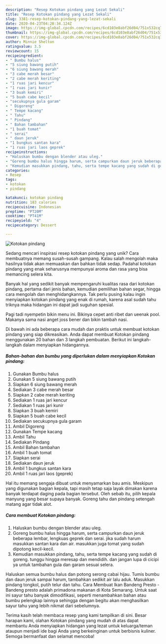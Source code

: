 ```yaml
---
description: "Resep Kotokan pindang yang Lezat Sekali"
title: "Resep Kotokan pindang yang Lezat Sekali"
slug: 3381-resep-kotokan-pindang-yang-lezat-sekali
date: 2020-04-23T04:28:34.124Z
image: https://img-global.cpcdn.com/recipes/6cd103e8abf26d04/751x532cq70/kotokan-pindang-foto-resep-utama.jpg
thumbnail: https://img-global.cpcdn.com/recipes/6cd103e8abf26d04/751x532cq70/kotokan-pindang-foto-resep-utama.jpg
cover: https://img-global.cpcdn.com/recipes/6cd103e8abf26d04/751x532cq70/kotokan-pindang-foto-resep-utama.jpg
author: Minnie Shelton
ratingvalue: 3.5
reviewcount: 15
recipeingredient:
- " Bumbu halus"
- "5 siung bawang putih"
- "6 siung bawang merah"
- "3 cabe merah besar"
- "2 cabe merah keriting"
- "1 ruas jari kencur"
- "1 ruas jari kunir"
- "3 buah kemiri"
- "5 buah cabe kecil"
- "secukupnya gula garam"
- " Digoreng"
- " Tempe kacang"
- " Tahu"
- " Pindang"
- " Bahan tambahan"
- "1 buah tomat"
- " serai"
- " daun jeruk"
- "1 bungkus santan kara"
- "1 ruas jari laos geprek"
recipeinstructions:
- "Haluskan bumbu dengan blender atau uleg."
- "Goreng bumbu halus hingga harum, serta campurkan daun jeruk beberapa lembar, lengkuas geprek dan serai. jika sudah harum masukkan santan kara dan air. masukkan juga tomat yang sudah dipotong kecil-kecil."
- "Kemudian masukkan pindang, tahu, serta tempe kacang yang sudah di goreng. tunggu hingga meresap dan mendidih. dan jangan lupa di cicipi ya untuk tambahan gula dan garam sesuai selera."
categories:
- Resep
tags:
- kotokan
- pindang

katakunci: kotokan pindang 
nutrition: 183 calories
recipecuisine: Indonesian
preptime: "PT20M"
cooktime: "PT41M"
recipeyield: "4"
recipecategory: Dessert

---
```



![Kotokan pindang](https://img-global.cpcdn.com/recipes/6cd103e8abf26d04/751x532cq70/kotokan-pindang-foto-resep-utama.jpg)

Sedang mencari inspirasi resep kotokan pindang yang unik? Cara membuatnya memang susah-susah gampang. Kalau salah mengolah maka hasilnya tidak akan memuaskan dan bahkan tidak sedap. Padahal kotokan pindang yang enak seharusnya mempunyai aroma dan rasa yang bisa memancing selera kita.

Banyak hal yang sedikit banyak mempengaruhi kualitas rasa dari kotokan pindang, pertama dari jenis bahan, kemudian pemilihan bahan segar, hingga cara mengolah dan menghidangkannya. Tak perlu pusing kalau ingin menyiapkan kotokan pindang yang enak di rumah, karena asal sudah tahu triknya maka hidangan ini dapat jadi suguhan spesial.

Pagi tadi nyempetin bikin menu ini. Bikinya cepet anti ribet dan ueenak pool. Makanya sama nasi anget joss bener dan bikin tambah nasi.


Di bawah ini ada beberapa cara mudah dan praktis untuk membuat kotokan pindang yang siap dikreasikan. Anda dapat membuat Kotokan pindang menggunakan 20 bahan dan 3 langkah pembuatan. Berikut ini langkah-langkah dalam menyiapkan hidangannya.

<!--inarticleads1-->

##### Bahan-bahan dan bumbu yang diperlukan dalam menyiapkan Kotokan pindang:

1. Gunakan  Bumbu halus
1. Gunakan 5 siung bawang putih
1. Siapkan 6 siung bawang merah
1. Sediakan 3 cabe merah besar
1. Siapkan 2 cabe merah keriting
1. Sediakan 1 ruas jari kencur
1. Sediakan 1 ruas jari kunir
1. Siapkan 3 buah kemiri
1. Siapkan 5 buah cabe kecil
1. Sediakan secukupnya gula garam
1. Ambil  Digoreng
1. Gunakan  Tempe kacang
1. Ambil  Tahu
1. Sediakan  Pindang
1. Ambil  Bahan tambahan
1. Ambil 1 buah tomat
1. Siapkan  serai
1. Sediakan  daun jeruk
1. Ambil 1 bungkus santan kara
1. Ambil 1 ruas jari laos (geprek)


Hal itu memang sengaja dibuat untuk menyamarkan bau amis. Meskipun yang digunakan bagian kepala, tapi masih tetap saja layak dimakan karena banyak terdapat daging pada bagian tersebut. Oleh sebab itu, pilih kepala manyung yang besar supaya banyak. Goreng tahu dan pindang setengah matang agar tidak alot. 

<!--inarticleads2-->

##### Cara membuat Kotokan pindang:

1. Haluskan bumbu dengan blender atau uleg.
1. Goreng bumbu halus hingga harum, serta campurkan daun jeruk beberapa lembar, lengkuas geprek dan serai. jika sudah harum masukkan santan kara dan air. masukkan juga tomat yang sudah dipotong kecil-kecil.
1. Kemudian masukkan pindang, tahu, serta tempe kacang yang sudah di goreng. tunggu hingga meresap dan mendidih. dan jangan lupa di cicipi ya untuk tambahan gula dan garam sesuai selera.


Haluskan semua bumbu halus dan potong serong cabai hijau. Tumis bumbu dan daun jeruk sampai harum, tambahkan sedikit air lalu aduk. Masukkan pindang tongkol, putih telur dan tahu. Cara Membuat Ikan Bandeng Presto - Bandeng presto adalah primadona makanan di Kota Semarang. Untuk saat ini sayur tahu banyak dimodifikasi, seperti menambahkan bahan atau bumbu pelengkap lainnya sehingga dengan begitu akan menghasilkan sayur tahu yang lebih nikmat dari sebelumnya. 

Terima kasih telah membaca resep yang kami tampilkan di sini. Besar harapan kami, olahan Kotokan pindang yang mudah di atas dapat membantu Anda menyiapkan hidangan yang lezat untuk keluarga/teman ataupun menjadi ide bagi Anda yang berkeinginan untuk berbisnis kuliner. Semoga bermanfaat dan selamat mencoba!
